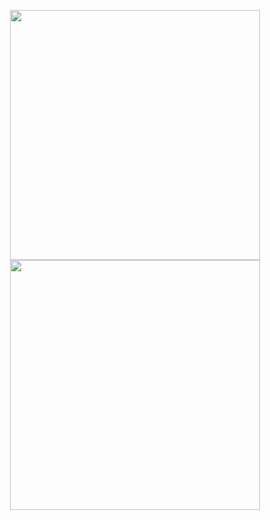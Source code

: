 <p align="center">
  <a href="https://github.com/jguddas/my-activity-dashboard">
    <img src="https://raw.githubusercontent.com/gist/jguddas/665c4c8a6da1ac15467d45cd74cf2490/raw/36400bc92f0e37118240b8cd128f7d8854020de9/my-activity-dashboard.svg" width="400" />
  </a>
  <a href="https://github.com/jguddas/sankey-playground">
    <img src="https://raw.githubusercontent.com/gist/jguddas/665c4c8a6da1ac15467d45cd74cf2490/raw/36400bc92f0e37118240b8cd128f7d8854020de9/sankey-playground.svg" width="400" />
  </a> 
</p>
